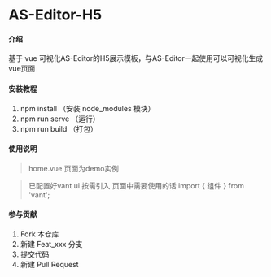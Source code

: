# AS-Editor-H5

#### 介绍
基于 vue 可视化AS-Editor的H5展示模板，与AS-Editor一起使用可以可视化生成vue页面

#### 安装教程

1.  npm install （安装 node_modules 模块）
2.  npm run serve （运行）
3.  npm run build （打包）

#### 使用说明
> home.vue 页面为demo实例

> 已配置好vant ui 按需引入
页面中需要使用的话 import { 组件 } from 'vant';

#### 参与贡献

1.  Fork 本仓库
2.  新建 Feat_xxx 分支
3.  提交代码
4.  新建 Pull Request


